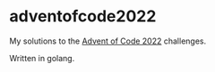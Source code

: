 # adventofcode2022

My solutions to the [Advent of Code 2022](https://adventofcode.com/2022)
challenges.

Written in golang.
